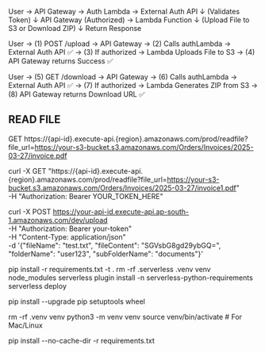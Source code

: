 User → API Gateway → Auth Lambda → External Auth API
                                       ↓
                             (Validates Token)
                                       ↓
                 API Gateway (Authorized) → Lambda Function
                                       ↓
            (Upload File to S3 or Download ZIP)
                                       ↓
                               Return Response




User → (1) POST /upload → API Gateway 
     → (2) Calls authLambda → External Auth API ✅ 
     → (3) If authorized → Lambda Uploads File to S3 
     → (4) API Gateway returns Success ✅ 

User → (5) GET /download → API Gateway 
     → (6) Calls authLambda → External Auth API ✅ 
     → (7) If authorized → Lambda Generates ZIP from S3 
     → (8) API Gateway returns Download URL ✅




READ FILE
--------------
GET https://{api-id}.execute-api.{region}.amazonaws.com/prod/readfile?file_url=https://your-s3-bucket.s3.amazonaws.com/Orders/Invoices/2025-03-27/invoice.pdf


curl -X GET "https://{api-id}.execute-api.{region}.amazonaws.com/prod/readfile?file_url=https://your-s3-bucket.s3.amazonaws.com/Orders/Invoices/2025-03-27/invoice1.pdf" \
     -H "Authorization: Bearer YOUR_TOKEN_HERE"


curl -X POST https://your-api-id.execute-api.ap-south-1.amazonaws.com/dev/upload \
  -H "Authorization: Bearer your-token" \
  -H "Content-Type: application/json" \
  -d '{"fileName": "test.txt", "fileContent": "SGVsbG8gd29ybGQ=", "folderName": "user123", "subFolderName": "documents"}'


  pip install -r requirements.txt -t .
  rm -rf .serverless .venv venv node_modules
serverless plugin install -n serverless-python-requirements
serverless deploy




pip install --upgrade pip setuptools wheel

rm -rf .venv venv
python3 -m venv venv
source venv/bin/activate  # For Mac/Linux

pip install --no-cache-dir -r requirements.txt